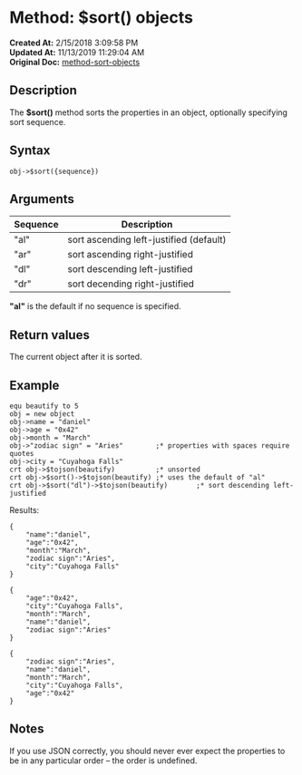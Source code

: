 # Method: $sort() objects

**Created At:** 2/15/2018 3:09:58 PM  
**Updated At:** 11/13/2019 11:29:04 AM  
**Original Doc:** [method-sort-objects](https://docs.jbase.com/42948-dynamic-objects/method-sort-objects)  


## Description

The **$sort()** method sorts the properties in an object, optionally specifying sort sequence.



## Syntax

```
obj->$sort({sequence}) 
```



## Arguments




| Sequence<br> | Description<br> |
| --- | --- |
| "al"<br> | sort ascending left-justified (default)<br> |
| "ar"<br> | sort ascending right-justified<br> |
| "dl"<br> | sort descending left-justified<br> |
| "dr"<br> | sort decending right-justified<br> |


**"al"** is the default if no sequence is specified.



## Return values

The current object after it is sorted.



## Example



```
equ beautify to 5
obj = new object
obj->name = "daniel"
obj->age = "0x42"
obj->month = "March"
obj->"zodiac sign" = "Aries"        ;* properties with spaces require quotes
obj->city = "Cuyahoga Falls"
crt obj->$tojson(beautify)          ;* unsorted
crt obj->$sort()->$tojson(beautify) ;* uses the default of "al"
crt obj->$sort("dl")->$tojson(beautify)       ;* sort descending left-justified
```



Results:

```
{
    "name":"daniel",
    "age":"0x42",
    "month":"March",
    "zodiac sign":"Aries",
    "city":"Cuyahoga Falls"
}

{
    "age":"0x42",
    "city":"Cuyahoga Falls",
    "month":"March",
    "name":"daniel",
    "zodiac sign":"Aries"
}

{
    "zodiac sign":"Aries",
    "name":"daniel",
    "month":"March",
    "city":"Cuyahoga Falls",
    "age":"0x42"
}
```



## Notes

If you use JSON correctly, you should never ever expect the properties to be in any particular order – the order is undefined.
